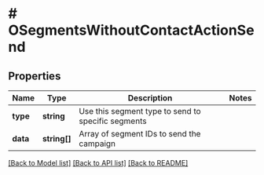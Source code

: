 # # OSegmentsWithoutContactActionSend

## Properties

Name | Type | Description | Notes
------------ | ------------- | ------------- | -------------
**type** | **string** | Use this segment type to send to specific segments | 
**data** | **string[]** | Array of segment IDs to send the campaign | 

[[Back to Model list]](../../README.md#documentation-for-models) [[Back to API list]](../../README.md#documentation-for-api-endpoints) [[Back to README]](../../README.md)


